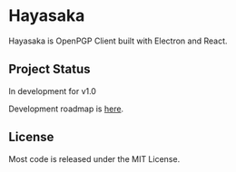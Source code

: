 # Hayasaka

Hayasaka is OpenPGP Client built with Electron and React.

## Project Status

In development for v1.0

Development roadmap is [here]((https://github.com/kentakang/hayasaka/issues/1)).

## License

Most code is released under the MIT License.
